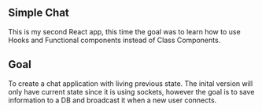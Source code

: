 ## Simple Chat

This is my second React app, this time the goal was to learn how to use Hooks and Functional components instead of Class Components.

## Goal

To create a chat application with living previous state. The inital version will only have current state since it is using sockets, however the goal is to save information to a DB and broadcast it when a new user connects.